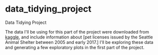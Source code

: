 # data_tidying_project
Data Tidying Project

The data I'll be using for this part of the project were downloaded from [kaggle](https://www.kaggle.com/aaronschlegel/seattle-pet-licenses/data), and include information about [pet licenses issued by the Seattle Animal Shelter between 2005 and early 2017.] I'll be exploring these data and generating a few exploratory plots in the first part of the project.
